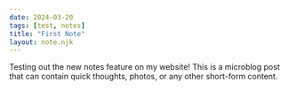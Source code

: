 ```yaml
---
date: 2024-03-20
tags: [test, notes]
title: "First Note"
layout: note.njk
---
```


Testing out the new notes feature on my website! This is a microblog post that can contain quick thoughts, photos, or any other short-form content. 